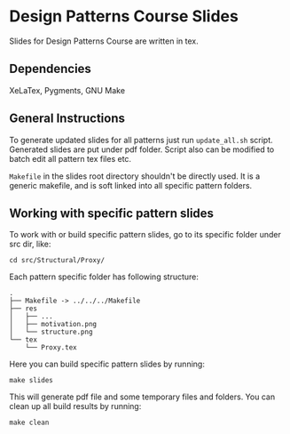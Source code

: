 Design Patterns Course Slides
=============================

Slides for Design Patterns Course are written in tex.

## Dependencies 
XeLaTex, Pygments, GNU Make


## General Instructions
To generate updated slides for all patterns just run `update_all.sh` script.
Generated slides are put under pdf folder. 
Script also can be modified to batch edit all pattern tex files etc.


`Makefile` in the slides root directory shouldn't be directly used.
It is a generic makefile, and is soft linked into all specific pattern folders.


## Working with specific pattern slides

To work with or build  specific pattern slides, go to its specific folder under src dir, like:

`cd src/Structural/Proxy/`

Each pattern specific folder has following structure:

```
.
├── Makefile -> ../../../Makefile
├── res
│   ├── ...
│   ├── motivation.png
│   └── structure.png
└── tex
    └── Proxy.tex
```

Here you can build specific pattern slides by running:

`make slides`

This will generate pdf file and some temporary files and folders.
You can clean up all build results by running:

`make clean`
